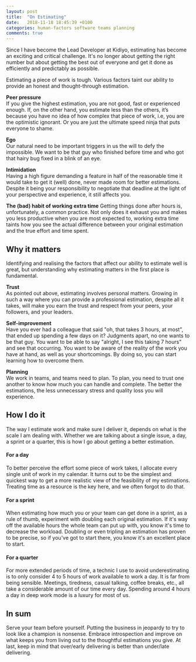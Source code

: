 ```yaml
---
layout: post
title:  "On Estimating"
date:   2018-11-18 18:45:39 +0100
categories: human-factors software teams planning
comments: true
---
```



Since I have become the Lead Developer at Kidiyo, estimating has become an exciting and critical challenge. It's no longer about getting the right number but about getting the best out of everyone and get it done as efficiently and predictably as possible.

Estimating a piece of work is tough. Various factors taint our ability to provide an honest and thought-through estimation.

**Peer pressure** <br>
If you give the highest estimation, you are not good, fast or experienced enough. If, on the other hand,  you estimate less than the others, it’s because you have no idea of how complex that piece of work, i.e, you are the optimistic ignorant. Or you are just the ultimate speed ninja that puts everyone to shame.

**Ego**<br>
Our natural need to be important triggers in us the will to defy the impossible. We want to be that guy who finished before time and who got that hairy bug fixed in a blink of an eye.

**Intimidation** <br>
Having a high figure demanding a feature in half of the reasonable time it would take to get it (well) done, never made room for better estimations. Despite it being your responsibility to negotiate that deadline at the light of your perspective and experience, it still affects you.

**The (bad) habit of working extra time**
Getting things done after hours is, unfortunately, a common practice. Not only does it exhaust you and makes you less productive when you are most expected to, working extra time taints how you see the actual difference between your original estimation and the true effort and time spent.

## Why it matters

Identifying and realising the factors that affect our ability to estimate well is great, but understanding why estimating matters in the first place is fundamental.

**Trust**<br>
As pointed out above, estimating involves personal matters. Growing in such a way where you can provide a professional estimation, despite all it takes, will make you earn the trust and respect from your peers, your followers, and your leaders.

**Self-improvement**<br>
Have you ever had a colleague that said "oh, that takes 3 hours, at most", that ended up spending a few days on it? Judgments apart, no one wants to be that guy. You want to be able to say "alright, I see this taking 7 hours" and see that occurring. You want to be aware of the reality of the work you have at hand, as well as your shortcomings. By doing so, you can start learning how to overcome them.

**Planning**<br>
We work in teams, and teams need to plan. To plan, you need to trust one another to know how much you can handle and complete. The better the estimations, the less unnecessary stress and quality loss you will experience.

## How I do it

The way I estimate work and make sure I deliver it, depends on what is the scale I am dealing with. Whether we are talking about a single issue, a day, a sprint or a quarter, this is how I go about getting a better estimation.

#### For a day
To better perceive the effort some piece of work takes, I allocate every single unit of work in my calendar. It turns out to be the simplest and quickest way to get a more realistic view of the feasibility of my estimations. Treating time as a resource is the key here, and we often forgot to do that.

#### For a sprint

When estimating how much you or your team can get done in a sprint, as a rule of thumb, experiment with doubling each original estimation. If it's way off the available hours the whole team can put up with, you know it's time to decrease the workload. Doubling or even tripling an estimation has proven to be precise, so if you've got to start there, you know it's an excellent place to start.

#### For a quarter

For more extended periods of time, a technic I use to avoid underestimating is to only consider 4 to 5 hours of work available to work a day. It is far from being sensible. Meetings, tiredness, casual talking, coffee breaks, etc., all take a considerable amount of our time every day. Spending around 4 hours a day in deep work mode is a luxury for most of us.

## In sum

Serve your team before yourself. Putting the business in jeopardy to try to look like a champion is nonsense. Embrace introspection and improve on what keeps you from living out to the thoughtful estimations you give. At last, keep in mind that over/early delivering is better than under/late delivering.

